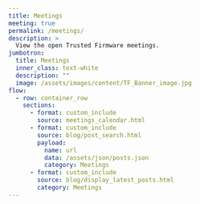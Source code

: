 ```yaml
---
title: Meetings
meeting: true
permalink: /meetings/
description: >
  View the open Trusted Firmware meetings.
jumbotron:
  title: Meetings
  inner_class: text-white
  description: ""
  image: /assets/images/content/TF_Banner_image.jpg
flow:
  - row: container_row
    sections:
      - format: custom_include
        source: meetings_calendar.html
      - format: custom_include
        source: blog/post_search.html
        payload:
          name: url
          data: /assets/json/posts.json
          category: Meetings
      - format: custom_include
        source: blog/display_latest_posts.html
        category: Meetings
---
```

